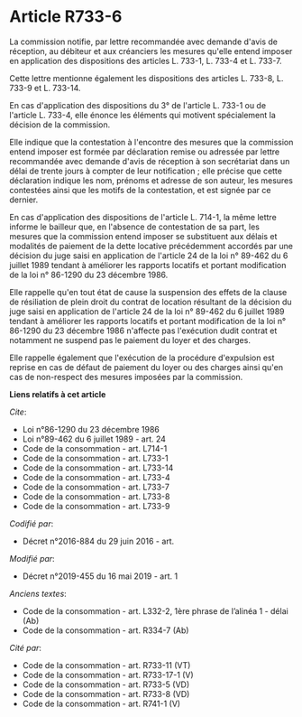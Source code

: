 # Article R733-6

La commission notifie, par lettre recommandée avec demande d'avis de réception, au débiteur et aux créanciers les mesures
qu'elle entend imposer en application des dispositions des articles L. 733-1, L. 733-4 et L. 733-7. 

Cette lettre mentionne également les dispositions des articles L. 733-8, L. 733-9 et L. 733-14. 

En cas d'application des dispositions du 3° de l'article L. 733-1 ou de l'article L. 733-4, elle énonce les éléments qui
motivent spécialement la décision de la commission. 

Elle indique que la contestation à l'encontre des mesures que la commission entend imposer est formée par déclaration remise
ou adressée par lettre recommandée avec demande d'avis de réception à son secrétariat dans un délai de trente jours à compter
de leur notification ; elle précise que cette déclaration indique les nom, prénoms et adresse de son auteur, les mesures
contestées ainsi que les motifs de la contestation, et est signée par ce dernier. 

En cas d'application des dispositions de l'article L. 714-1, la même lettre informe le bailleur que, en l'absence de
contestation de sa part, les mesures que la commission entend imposer se substituent aux délais et modalités de paiement de
la dette locative précédemment accordés par une décision du juge saisi en application de l'article 24 de la loi n° 89-462 du
6 juillet 1989 tendant à améliorer les rapports locatifs et portant modification de la loi n° 86-1290 du 23 décembre 1986. 

Elle rappelle qu'en tout état de cause la suspension des effets de la clause de résiliation de plein droit du contrat de
location résultant de la décision du juge saisi en application de l'article 24 de la loi n° 89-462 du 6 juillet 1989 tendant
à améliorer les rapports locatifs et portant modification de la loi n° 86-1290 du 23 décembre 1986 n'affecte pas l'exécution
dudit contrat et notamment ne suspend pas le paiement du loyer et des charges. 

Elle rappelle également que l'exécution de la procédure d'expulsion est reprise en cas de défaut de paiement du loyer ou des
charges ainsi qu'en cas de non-respect des mesures imposées par la commission.

**Liens relatifs à cet article**

_Cite_:

  - Loi n°86-1290 du 23 décembre 1986
  - Loi n°89-462 du 6 juillet 1989 - art. 24
  - Code de la consommation - art. L714-1
  - Code de la consommation - art. L733-1
  - Code de la consommation - art. L733-14
  - Code de la consommation - art. L733-4
  - Code de la consommation - art. L733-7
  - Code de la consommation - art. L733-8
  - Code de la consommation - art. L733-9

_Codifié par_:

  - Décret n°2016-884 du 29 juin 2016 - art.

_Modifié par_:

  - Décret n°2019-455 du 16 mai 2019 - art. 1

_Anciens textes_:

  - Code de la consommation - art. L332-2, 1ère phrase de l’alinéa 1 - délai (Ab)
  - Code de la consommation - art. R334-7 (Ab)

_Cité par_:

  - Code de la consommation - art. R733-11 (VT)
  - Code de la consommation - art. R733-17-1 (V)
  - Code de la consommation - art. R733-5 (VD)
  - Code de la consommation - art. R733-8 (VD)
  - Code de la consommation - art. R741-1 (V)
